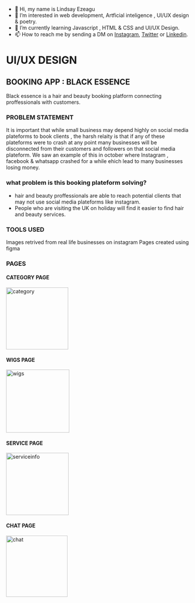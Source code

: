 - 👋 Hi, my name is Lindsay Ezeagu
- 👀 I’m interested in web development, Artficial inteligence , UI/UX design & poetry.
- 🌱 I’m currently learning Javascript , HTML & CSS and UI/UX Design.
- 📫 How to reach me by sending a DM on [Instagram](https://www.instagram.com/lindsay.tech/),
[Twitter]( https://twitter.com/OnlyQuality1) or 
[Linkedin](https://www.linkedin.com/in/lindsayezeagu/).

<!---
LindsayEzeagu/LindsayEzeagu is a ✨ special ✨ repository because its `README.md` (this file) appears on your GitHub profile.
You can click the Preview link to take a look at your changes.
--->

# UI/UX DESIGN 
## BOOKING APP : BLACK ESSENCE 

Black essence is a hair and beauty booking platform connecting proffessionals with customers.

### PROBLEM STATEMENT 
 It is important that while small business may depend highly on social media plateforms to book clients , the harsh relaity is that if any of these plateforms were to crash at any point many businesses will be disconnected from their customers and followers on that social media plateform. We saw an example of this in october where Instagram , facebook & whatsapp crashed for a while ehich lead to many businesses losing money.
 
### what problem is this booking plateform solving?
- hair and beauty proffessionals are able to reach potential clients that may not use social media plateforms like instagram. 
- People who are visiting the UK on holiday will find it easier to find hair and beauty services. 


### TOOLS USED 
Images retrived from real life businesses on instagram 
Pages created using figma 

### PAGES
#### CATEGORY PAGE 
<img width="169" alt="category" src="https://user-images.githubusercontent.com/93843883/142600254-3b54ee7f-4d55-4160-a7e8-857670e734cc.png">

#### WIGS PAGE 
<img width="172" alt="wigs" src="https://user-images.githubusercontent.com/93843883/142599785-451db0b2-2ad9-4ca1-8d8e-174843d9f871.PNG">

#### SERVICE PAGE 
<img width="170" alt="serviceinfo" src="https://user-images.githubusercontent.com/93843883/142600218-efd46902-33dd-41de-af8f-2a94063dda30.PNG">

#### CHAT PAGE 
<img width="167" alt="chat" src="https://user-images.githubusercontent.com/93843883/142600295-5e44d729-7c94-4607-920b-10a6cfbd10c4.PNG">
